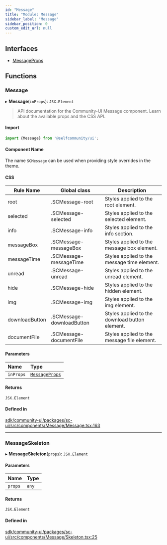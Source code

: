 ```yaml
---
id: "Message"
title: "Module: Message"
sidebar_label: "Message"
sidebar_position: 0
custom_edit_url: null
---
```


## Interfaces

- [MessageProps](../interfaces/Message.MessageProps.md)

## Functions

### Message

▸ **Message**(`inProps`): `JSX.Element`

> API documentation for the Community-UI Message component. Learn about the available props and the CSS API.

#### Import

```jsx
import {Message} from '@selfcommunity/ui';
```

#### Component Name

The name `SCMessage` can be used when providing style overrides in the theme.

#### CSS

|Rule Name|Global class|Description|
|---|---|---|
|root|.SCMessage-root|Styles applied to the root element.|
|selected|.SCMessage-selected|Styles applied to the selected element.|
|info|.SCMessage-info|Styles applied to the info section.|
|messageBox|.SCMessage-messageBox|Styles applied to the message box element.|
|messageTime|.SCMessage-messageTime|Styles applied to the message time element.|
|unread|.SCMessage-unread|Styles applied to the unread element.|
|hide|.SCMessage-hide|Styles applied to the hidden element.|
|img|.SCMessage-img|Styles applied to the img element.|
|downloadButton|.SCMessage-downloadButton|Styles applied to the download button element.|
|documentFile|.SCMessage-documentFile|Styles applied to the message file element.|

#### Parameters

| Name | Type |
| :------ | :------ |
| `inProps` | [`MessageProps`](../interfaces/Message.MessageProps.md) |

#### Returns

`JSX.Element`

#### Defined in

[sdk/community-ui/packages/sc-ui/src/components/Message/Message.tsx:163](https://github.com/selfcommunity/community-ui/blob/a7bfc2b/packages/sc-ui/src/components/Message/Message.tsx#L163)

___

### MessageSkeleton

▸ **MessageSkeleton**(`props`): `JSX.Element`

#### Parameters

| Name | Type |
| :------ | :------ |
| `props` | `any` |

#### Returns

`JSX.Element`

#### Defined in

[sdk/community-ui/packages/sc-ui/src/components/Message/Skeleton.tsx:25](https://github.com/selfcommunity/community-ui/blob/a7bfc2b/packages/sc-ui/src/components/Message/Skeleton.tsx#L25)
